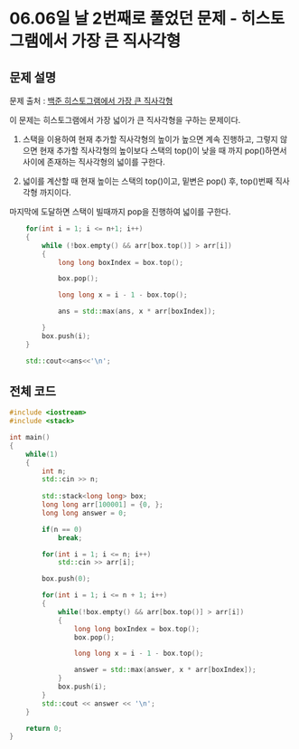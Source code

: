 
# 06.06일 날 2번째로 풀었던 문제 - 히스토그램에서 가장 큰 직사각형

## 문제 설명

문제 출처 :  [백준 히스토그램에서 가장 큰 직사각형](https://www.acmicpc.net/problem/6549)

이 문제는 히스토그램에서 가장 넓이가 큰 직사각형을 구하는 문제이다.

1. 스택을 이용하여 현재 추가할 직사각형의 높이가 높으면 계속 진행하고, 그렇지 않으면 현재 추가할 직사각형의 높이보다 스택의 top()이 낮을 때 까지 pop()하면서 사이에 존재하는 직사각형의 넓이를 구한다.

2. 넓이를 계산할 때 현재 높이는 스택의 top()이고, 밑변은 pop() 후, top()번째  직사각형 까지이다.

마지막에 도달하면 스택이 빌때까지 pop을 진행하여 넓이를 구한다.
```c++
	for(int i = 1; i <= n+1; i++) 
	{
		while (!box.empty() && arr[box.top()] > arr[i]) 
		{
			long long boxIndex = box.top();

			box.pop();

			long long x = i - 1 - box.top();

			ans = std::max(ans, x * arr[boxIndex]);

		}
		box.push(i);
	}

	std::cout<<ans<<'\n';
```
## 전체 코드
```c++
#include <iostream>
#include <stack>

int main()
{
	while(1)
	{
		int n;
		std::cin >> n;
		
		std::stack<long long> box;
		long long arr[100001] = {0, };
		long long answer = 0;

		if(n == 0)
			break;

		for(int i = 1; i <= n; i++)
			std::cin >> arr[i];

		box.push(0);

		for(int i = 1; i <= n + 1; i++)
		{
			while(!box.empty() && arr[box.top()] > arr[i])
			{
				long long boxIndex = box.top();
				box.pop();

				long long x = i - 1 - box.top();

				answer = std::max(answer, x * arr[boxIndex]);
			}
			box.push(i);
		}
		std::cout << answer << '\n';
	}

	return 0;
}
```

